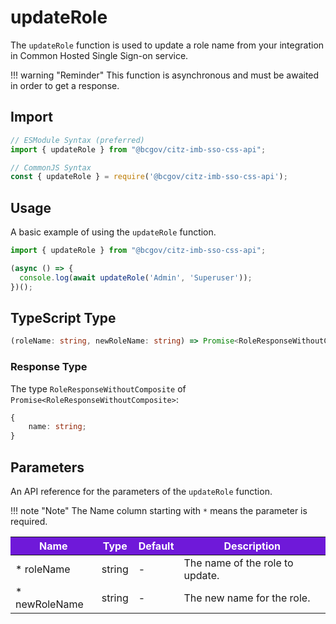 # updateRole

The `updateRole` function is used to update a role name from your integration in Common Hosted Single Sign-on service.

!!! warning "Reminder"
    This function is asynchronous and must be awaited in order to get a response.

## Import

```JavaScript
// ESModule Syntax (preferred)
import { updateRole } from "@bcgov/citz-imb-sso-css-api";

// CommonJS Syntax
const { updateRole } = require('@bcgov/citz-imb-sso-css-api');
```

## Usage

A basic example of using the `updateRole` function.

```JavaScript
import { updateRole } from "@bcgov/citz-imb-sso-css-api";

(async () => {
  console.log(await updateRole('Admin', 'Superuser'));
})();
```

## TypeScript Type

```TypeScript
(roleName: string, newRoleName: string) => Promise<RoleResponseWithoutComposite>;
```

### Response Type

The type `RoleResponseWithoutComposite` of `Promise<RoleResponseWithoutComposite>`:

```TypeScript
{
    name: string;
}
```

## Parameters

An API reference for the parameters of the `updateRole` function.

!!! note "Note"
    The Name column starting with `*` means the parameter is required.

<table>
  <!-- Table columns -->
  <thead>
    <tr>
      <th style="background: #6f19d9; color: white;">Name</th>
      <th style="background: #6f19d9; color: white;">Type</th>
      <th style="background: #6f19d9; color: white;">Default</th>
      <th style="background: #6f19d9; color: white;">Description</th>
    </tr>
  </thead>

  <!-- Table rows -->
  <tbody>
    <tr>
      <td>* roleName</td>
      <td>string</td>
      <td>-</td>
      <td>The name of the role to update.</td>
    </tr>
    <tr>
      <td>* newRoleName</td>
      <td>string</td>
      <td>-</td>
      <td>The new name for the role.</td>
    </tr>
  </tbody>
</table>
